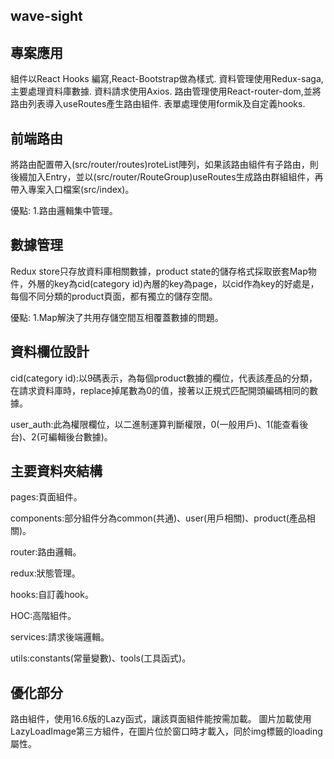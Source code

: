 ## wave-sight
## 專案應用

組件以React Hooks 編寫,React-Bootstrap做為樣式.
資料管理使用Redux-saga,主要處理資料庫數據.
資料請求使用Axios.
路由管理使用React-router-dom,並將路由列表導入useRoutes產生路由組件.
表單處理使用formik及自定義hooks.

## 前端路由

將路由配置帶入(src/router/routes)roteList陣列，如果該路由組件有子路由，則後綴加入Entry，並以(src/router/RouteGroup)useRoutes生成路由群組組件，再帶入專案入口檔案(src/index)。

 優點:
1.路由邏輯集中管理。

## 數據管理

Redux store只存放資料庫相關數據，product state的儲存格式採取嵌套Map物件，外層的key為cid(category id)內層的key為page，以cid作為key的好處是，每個不同分類的product頁面，都有獨立的儲存空間。

 優點:
1.Map解決了共用存儲空間互相覆蓋數據的問題。

## 資料欄位設計

 cid(category id):以9碼表示，為每個product數據的欄位，代表該產品的分類，在請求資料庫時，replace掉尾數為0的值，接著以正規式匹配開頭編碼相同的數據。

 user_auth:此為權限欄位，以二進制運算判斷權限，0(一般用戶)、1(能查看後台)、2(可編輯後台數據)。

## 主要資料夾結構

 pages:頁面組件。
 
 components:部分組件分為common(共通)、user(用戶相關)、product(產品相關)。
 
 router:路由邏輯。
 
 redux:狀態管理。
 
 hooks:自訂義hook。
 
 HOC:高階組件。
 
 services:請求後端邏輯。
 
 utils:constants(常量變數)、tools(工具函式)。

## 優化部分

路由組件，使用16.6版的Lazy函式，讓該頁面組件能按需加載。
圖片加載使用LazyLoadImage第三方組件，在圖片位於窗口時才載入，同於img標籤的loading屬性。
